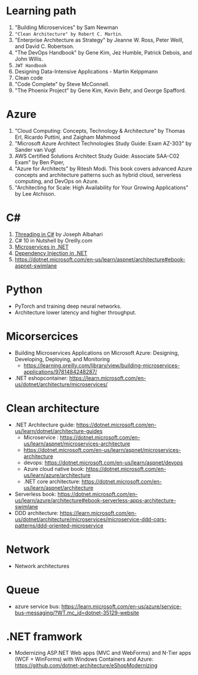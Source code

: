# Learning path
1. "Building Microservices" by Sam Newman
2. `"Clean Architecture" by Robert C. Martin`.
3. "Enterprise Architecture as Strategy" by Jeanne W. Ross, Peter Weill, and David C. Robertson.
4. "The DevOps Handbook" by Gene Kim, Jez Humble, Patrick Debois, and John Willis.
5. `JWT Handbook`
6. Designing Data-Intensive Applications - Martin Kelppmann
7. Clean code
8. "Code Complete" by Steve McConnell.
9. "The Phoenix Project" by Gene Kim, Kevin Behr, and George Spafford.


# Azure
1. "Cloud Computing: Concepts, Technology & Architecture" by Thomas Erl, Ricardo Puttini, and Zaigham Mahmood
2. "Microsoft Azure Architect Technologies Study Guide: Exam AZ-303" by Sander van Vugt
3. AWS Certified Solutions Architect Study Guide: Associate SAA-C02 Exam" by Ben Piper, 
4. "Azure for Architects" by Ritesh Modi. This book covers advanced Azure concepts and architecture patterns such as hybrid cloud, serverless computing, and DevOps on Azure.
5. "Architecting for Scale: High Availability for Your Growing Applications" by Lee Atchison.

# C#
1. [Threading in C#](https://www.albahari.com/threading/) by Joseph Albahari
2. C# 10 in Nutshell by Oreilly.com
3. [Microservices in .NET](https://www.manning.com/books/microservices-in-net-second-edition?query=.net)
4. [Dependency Injection in .NET](https://www.manning.com/books/dependency-injection-in-dot-net?query=.net)
5. https://dotnet.microsoft.com/en-us/learn/aspnet/architecture#ebook-aspnet-swimlane

# Python
- PyTorch and training deep neural networks.
- Architecture  lower latency and higher throughput.

# Micorsercices
- Building Microservices Applications on Microsoft Azure: Designing, Developing, Deploying, and Monitoring 
  - https://learning.oreilly.com/library/view/building-microservices-applications/9781484248287/
- .NET eshopcontainer: https://learn.microsoft.com/en-us/dotnet/architecture/microservices/

# Clean architecture
- .NET Architecture guide: https://dotnet.microsoft.com/en-us/learn/dotnet/architecture-guides
  - Microservice : https://dotnet.microsoft.com/en-us/learn/aspnet/microservices-architecture
  - https://dotnet.microsoft.com/en-us/learn/aspnet/microservices-architecture
  - devops: https://dotnet.microsoft.com/en-us/learn/aspnet/devops
  - Azure cloud native book: https://dotnet.microsoft.com/en-us/learn/azure/architecture
  - .NET core architecture: https://dotnet.microsoft.com/en-us/learn/aspnet/architecture
- Serverless book: https://dotnet.microsoft.com/en-us/learn/azure/architecture#ebook-serverless-apps-architecture-swimlane
- DDD architecture: https://learn.microsoft.com/en-us/dotnet/architecture/microservices/microservice-ddd-cqrs-patterns/ddd-oriented-microservice
# Network
- Network architectures

# Queue
- azure service bus: https://learn.microsoft.com/en-us/azure/service-bus-messaging/?WT.mc_id=dotnet-35129-website

# .NET framwork
- Modernizing ASP.NET Web apps (MVC and WebForms) and N-Tier apps (WCF + WinForms) with Windows Containers and Azure: https://github.com/dotnet-architecture/eShopModernizing